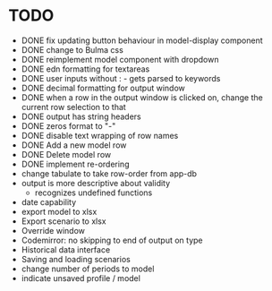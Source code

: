 # TODO

* DONE fix updating button behaviour in model-display component
* DONE change to Bulma css
* DONE reimplement model component with dropdown
* DONE edn formatting for textareas
* DONE user inputs without : - gets parsed to keywords
* DONE decimal formatting for output window
* DONE when a row in the output window is clicked on, change the current row selection to that
* DONE output has string headers
* DONE zeros format to "-"
* DONE disable text wrapping of row names
* DONE Add a new model row
* DONE Delete model row
* DONE implement re-ordering
* change tabulate to take row-order from app-db
* output is more descriptive about validity
  * recognizes undefined functions
* date capability
* export model to xlsx
* Export scenario to xlsx
* Override window
* Codemirror: no skipping to end of output on type
* Historical data interface
* Saving and loading scenarios
* change number of periods to model
* indicate unsaved profile / model
